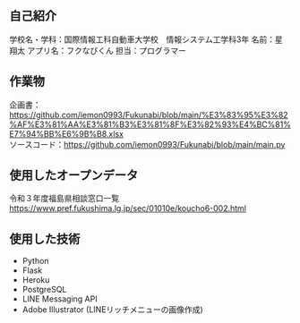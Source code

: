 ## 自己紹介
学校名・学科：国際情報工科自動車大学校　情報システム工学科3年
名前：星　翔太
アプリ名：フクなびくん
担当：プログラマー

## 作業物
企画書：https://github.com/iemon0993/Fukunabi/blob/main/%E3%83%95%E3%82%AF%E3%81%AA%E3%81%B3%E3%81%8F%E3%82%93%E4%BC%81%E7%94%BB%E6%9B%B8.xlsx
<br>
ソースコード：https://github.com/iemon0993/Fukunabi/blob/main/main.py

## 使用したオープンデータ
 令和３年度福島県相談窓口一覧
https://www.pref.fukushima.lg.jp/sec/01010e/koucho6-002.html

## 使用した技術
- Python
- Flask
- Heroku
- PostgreSQL
- LINE Messaging API
- Adobe Illustrator (LINEリッチメニューの画像作成)


